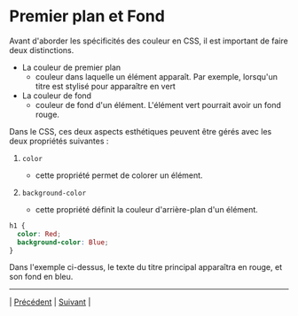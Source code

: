 # Premier plan et Fond

Avant d'aborder les spécificités des couleur en CSS, il est important de faire deux distinctions. 

- La couleur de premier plan
  - couleur dans laquelle un élément apparaît. Par exemple, lorsqu'un titre est stylisé pour apparaître en vert
- La couleur de fond
  - couleur de fond d'un élément. L'élément vert pourrait avoir un fond rouge.


Dans le CSS, ces deux aspects esthétiques peuvent être gérés avec les deux propriétés suivantes :

1. `color`
   - cette propriété permet de colorer un élément.
   
2. `background-color`
   - cette propriété définit la couleur d'arrière-plan d'un élément.

```css
h1 {
  color: Red;
  background-color: Blue;
}
```

Dans l'exemple ci-dessus, le texte du titre principal apparaîtra en rouge, et son fond  en bleu.
___

| [Précédent](../5-regle-visuelle/portefolio-sean/explications.md)       | [Suivant](./2-hexadecimale.md)        |
